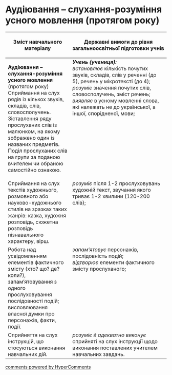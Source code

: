 <div id="hypercomments_widget" class="js-hypercomments-widget invisible"></div>

# Аудіювання – слухання-розуміння усного мовлення (протягом року)

<table>
<thead>
  <tr>
    <th width="40%" align="center"><p>Зміст навчального матеріалу</p></td>
    <th width="60%" align="center"><p>Державні вимоги до рівня загальноосвітньої підготовки учнів</p></td>
  </tr>
</thead>
<tbody>
  <tr>
    <td width="40%" style="vertical-align:top !important;">
    <p><b>Аудіювання – слухання-розуміння усного мовлення</b> (протягом року)<br>
Сприймання на слух рядів із кількох звуків, складів, слів, словосполучень.<br>
Зіставлення ряду прослуханих слів із малюнком, на якому зображено один із названих предметів.<br>
Поділ прослуханих слів на групи за поданою вчителем чи обраною самостійно ознакою.<br></td>
    <td width="60%" style="vertical-align:top !important;">
<i><b>Учень (учениця):</b></i><br>
<i>встановлює</i> кількість почутих звуків, складів, слів у реченні (до 5), речень у мікротексті (до 4);<br>
<i>розуміє</i> значення почутих слів, словосполучень, зміст речень;<br>
<i>виявляє</i> в усному мовленні слова, які належать не до української, а іншої, спорідненої, мови;<br></td>
  </tr>
  <tr>
    <td width="40%" style="vertical-align:top !important;">
 Сприймання на слух текстів художнього, розмовного або науково-художнього стилів на зразках таких жанрів: казка, художня розповідь, сюжетна розповідь пізнавального характеру, вірш.</td>
    <td width="60%" style="vertical-align:top !important;">
<i>розуміє</i> після 1-2 прослуховувань художній текст, звучання якого триває 1-2 хвилини (120-200 слів);</td>
  </tr>
  <tr>
    <td width="40%" style="vertical-align:top !important;">
Робота над усвідомленням елементів фактичного змісту (хто? що? де? коли?), запам’ятовування з одного прослуховування послідовності подій; висловлювання власної думки про персонажів, факти, події.</td>
    <td width="60%" style="vertical-align:top !important;">
<i>запам’ятовує</i> персонажів, послідовність подій;<br>
<i>відтворює</i> елементи фактичного змісту прослуханого;<br></td>
  </tr>
  <tr>
    <td width="40%" style="vertical-align:top !important;">
Сприйняття на слух інструкцій, що стосуються виконання навчальних дій. </td>
    <td width="60%" style="vertical-align:top !important;">
<i>розуміє й адекватно виконує</i> сприйняті на слух інструкції щодо виконання поставлених учителем навчальних завдань.</td>
  </tr>
</tbody>
</table>

<div class="js-hypercomments-container">
<a href="http://hypercomments.com" class="hc-link" title="comments widget">comments powered by HyperComments</a>
</div>